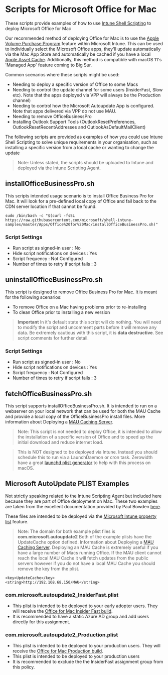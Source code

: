 # Scripts for Microsoft Office for Mac

These scripts provide examples of how to use [Intune Shell Scripting](https://docs.microsoft.com/en-us/mem/intune/apps/macos-shell-scripts) to deploy Microsoft Office for Mac

Our recommended method of deploying Office for Mac is to use the [Apple Volume Purchase Program](https://docs.microsoft.com/en-us/mem/intune/apps/vpp-apps-ios) feature within Microsoft Intune. This can be used to individually select the Microsoft Office apps, they'll update automatically via the Mac App Store and automatically be cached if you have a local [Apple Asset Cache](https://support.apple.com/en-gb/guide/mac-help/mchl9388ba1b/mac). Additionally, this method is compatible with macOS 11's 'Managed App' feature coming to Big Sur.

Common scenarios where these scripts might be used:

- Needing to deploy a specific version of Office to some Macs
- Needing to control the update channel for some users (InsiderFast, Slow etc). Note that the apps deployed via VPP will always be the Production channel)
- Needing to control how the Microsoft Autoupdate App is configured. Note that apps delivered via VPP do not use MAU.
- Needing to remove OfficeBusinessPro
- Installing Outlook Support Tools (OutlookResetPreferences, OutlookResetRecentAddresses and OutlookAsDefaultMailClient)


The following scripts are provided as examples of how you could use Intune Shell Scripting to solve unique requirements in your organisation, such as installing a specific version from a local cache or wanting to change the update

>Note: Unless stated, the scripts should be uploaded to Intune and deployed via the Intune Scripting Agent.

## installOfficeBusinessPro.sh

This scripts intended usage scenario is to install Office Business Pro for Mac. It will look for a pre-defined local copy of Office and fail back to the CDN server location if that cannot be found.

```
sudo /bin/bash -c "$(curl -fsSL https://raw.githubusercontent.com/microsoft/shell-intune-samples/master/Apps/Office%20for%20Mac/installOfficeBusinessPro.sh)"
```

### Script Settings

- Run script as signed-in user : No
- Hide script notifications on devices : Yes
- Script frequency : Not Configured
- Number of times to retry if script fails : 3

## uninstallOfficeBusinessPro.sh

This script is designed to remove Office Business Pro for Mac. It is meant for the following scenarios:

- To remove Office on a Mac having problems prior to re-installing
- To clean Office prior to installing a new version

>**Important**
>In it's default state this script will do nothing. You will need to modify the script and uncomment parts before it will remove any data. Be extremely cautious with this script, it is **data destructive**.
>See script comments for further detail.

### Script Settings

- Run script as signed-in user : No
- Hide script notifications on devices : Yes
- Script frequency : Not Configured
- Number of times to retry if script fails : 3

## fetchOfficeBusinessPro.sh

This script supports installOfficeBusinessPro.sh. It is intended to run on a webserver on your local network that can be used for both the MAU Cache and provide a local copy of the OfficeBusinessPro install files. More information about Deploying a [MAU Caching Server](https://macadmins.software/docs/MAU_CachingServer.pdf).

>Note:
>This script is not needed to deploy Office, it is intended to allow the installation of a specific version of Office and to speed up the initial download and reduce internet load.

>This is NOT designed to be deployed via Intune. Instead you should schedule this to run via a LaunchDaemon or cron task. Zerowidth have a great [launchd plist generator](http://launched.zerowidth.com) to help with this process on macOS.

## Microsoft AutoUpdate PLIST Examples

Not strictly speaking related to the Intune Scripting Agent but included here because they are part of Office deployment on Mac. These two examples are taken from the excellent documentation provided by Paul Bowden [here](https://docs.google.com/spreadsheets/d/1ESX5td0y0OP3jdzZ-C2SItm-TUi-iA_bcHCBvaoCumw/edit#gid=0).

These files are intended to be deployed via the [Microsoft Intune property list](https://docs.microsoft.com/en-us/mem/intune/configuration/preference-file-settings-macos) feature.

>Note:
>The domain for both example plist files is **com.microsoft.autoupdate2**
>Both of the example plists have the UpdateCache option defined. Information about Deploying a [MAU Caching Server](https://macadmins.software/docs/MAU_CachingServer.pdf). Deploying an MAU Cache is extremely useful if you have a large number of Macs running Office. If the MAU client cannot reach the local MAU Cache it will fetch updates from the public servers however if you do not have a local MAU Cache you should remove the key from the plist.
```
<key>UpdateCache</key>
<string>http://192.168.68.150/MAU</string>
```

### com.microsoft.autoupdate2_InsiderFast.plist

- This plist is intended to be deployed to your early adopter users. They will receive the [Office for Mac Insider Fast build](https://support.office.com/article/b3260859-2c1e-4f12-92a4-62a6997efb3a).
- It is recommended to have a static Azure AD group and add users directly for this assignment.

### com.microsoft.autoupdate2_Production.plist

- This plist is intended to be deployed to your production users. They will receive the [Office for Mac Production build](https://docs.microsoft.com/en-us/officeupdates/release-notes-office-for-mac).
- This plist is intended to be deployed to your production users
- It is recommended to exclude the the InsiderFast assignment group from this policy.
